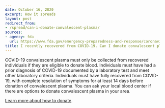 ```yaml
---
date: October 16, 2020
excerpt: How it spreads
layout: post
redirect_from:
- /spread/can-i-donate-convalescent-plasma/
sources:
- agency: fda
  url: https://www.fda.gov/emergency-preparedness-and-response/coronavirus-disease-2019-covid-19/coronavirus-disease-2019-covid-19-frequently-asked-questions
title: I recently recovered from COVID-19. Can I donate convalescent plasma?
---
```


COVID-19 convalescent plasma must only be collected from recovered individuals if they are eligible to donate blood. Individuals must have had a prior diagnosis of COVID-19 documented by a laboratory test and meet other laboratory criteria. Individuals must have fully recovered from COVID-19, with complete resolution of symptoms for at least 14 days before donation of convalescent plasma. You can ask your local blood center if there are options to donate convalescent plasma in your area. 

[Learn more about how to donate](https://www.fda.gov/emergency-preparedness-and-response/coronavirus-disease-2019-covid-19/donate-covid-19-plasma).